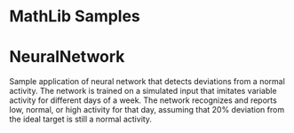 # MathLib Samples

# NeuralNetwork

Sample application of neural network that detects deviations from a normal activity. The network is trained on a simulated  input that imitates variable activity for different days of a week. The network recognizes and reports low, normal, or high activity for that day, assuming that 20% deviation from the ideal target is still a normal activity.
